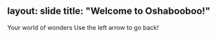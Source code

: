 layout: slide
title: "Welcome to Oshabooboo!"
---
Your world of wonders
Use the left arrow to go back! 
